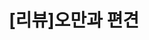 ---
title:  "[리뷰]오만과 편견"
excerpt: "[리뷰]오만과 편견"
categories:
  - Books
tags:
  - Books
toc: true
toc_min: 1
toc_max: 4
toc_sticky: true
toc_label: "On This Page"
author_profile: true
---